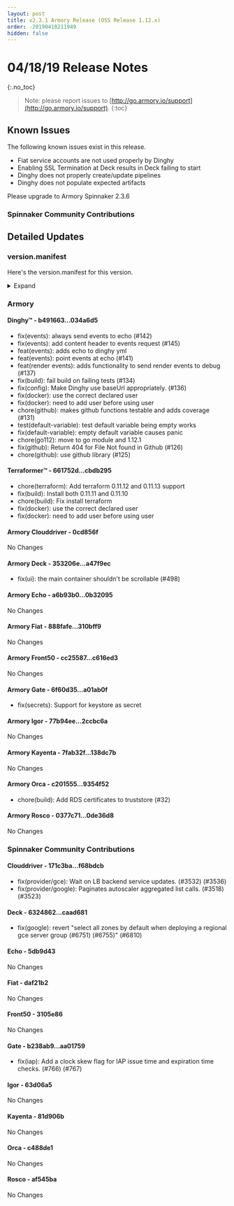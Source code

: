 ```yaml
---
layout: post
title: v2.3.1 Armory Release (OSS Release 1.12.x)
order: -20190418211949
hidden: false
---
```


# 04/18/19 Release Notes
{:.no_toc}

> Note: please report issues to [http://go.armory.io/support](http://go.armory.io/support).
{:toc}


## Known Issues
The following known issues exist in this release. 
- Fiat service accounts are not used properly by Dinghy
- Enabling SSL Termination at Deck results in Deck failing to start
- Dinghy does not properly create/update pipelines
- Dinghy does not populate expected artifacts

Please upgrade to Armory Spinnaker 2.3.6

###  Spinnaker Community Contributions
## Detailed Updates

### version.manifest
Here's the version.manifest for this version.
<details><summary>Expand</summary>
<pre class="highlight">
<code>export jenkins_build_number=184
export packager_version=ce8bbf7
export oss_release_type=stable
export armoryspinnaker_version=2.3.1-rc184
export armoryspinnaker_version_manifest_url=https://s3-us-west-2.amazonaws.com/armory-web/install/release/armoryspinnaker-v2.3.1-rc184-version.manifest
export deck_version=2.7.7-caad681-stable7
export deck_armory_version=2.7.7-a47f9ec-caad681-rc27
export kork_version=3.8.1-5814b41-stable2
export igor_version=1.1.1-63d06a5-stable59
export igor_armory_version=1.1.1-2ccbc6a-63d06a5-rc60
export front50_armory_version=0.15.2-c616ed3-3105e86-rc59
export front50_version=0.15.2-3105e86-stable59
export clouddriver_version=4.3.9-f68bdcb-stable62
export clouddriver_armory_version=4.3.9-0cd856f-f68bdcb-rc61
export spinnaker_monitoring_version=0.11.2-232c84a-rc5
export echo_version=2.3.1-5db9d43-stable62
export echo_armory_version=2.3.1-0b32095-5db9d43-rc17
export kayenta_armory_version=0.6.1-138dc7b-81d906b-rc57
export kayenta_version=0.6.1-81d906b-stable59
export plank_version=0.0.1-ece0a97-stable9
export dinghy_version=0.0.2-034a6d5-rc36
export rosco_armory_version=0.10.0-0de36d8-af545ba-rc57
export rosco_version=0.10.0-af545ba-stable59
export gate_armory_version=1.5.3-a01ab0f-aa01759-rc62
export gate_version=1.5.3-aa01759-stable61
export terraformer_version=0.0.1-cbdb295-rc8
export orca_version=2.4.2-c488de1-stable60
export orca_armory_version=2.4.2-9354f52-c488de1-rc60
export fiat_armory_version=1.3.2-310bff9-daf21b2-rc59
export fiat_version=1.3.2-daf21b2-stable59</code>
</pre>
</details>



### Armory
#### Dinghy&trade; - b491663...034a6d5
 - fix(events): always send events to echo (#142)
 - fix(events): add content header to events request (#145)
 - feat(events): adds echo to dinghy yml
 - feat(events): point events at echo (#141)
 - feat(render events): adds functionality to send render events to debug (#137)
 - fix(build): fail build on failing tests (#134)
 - fix(config): Make Dinghy use baseUrl appropriately. (#136)
 - fix(docker): use the correct declared user
 - fix(docker): need to add user before using user
 - chore(github): makes github functions testable and adds coverage (#131)
 - test(default-variable): test default variable being empty works
 - fix(default-variable): empty default variable causes panic
 - chore(go112): move to go module and 1.12.1
 - fix(github): Return 404 for File Not found in Github (#126)
 - chore(github): use github library (#125)

#### Terraformer&trade; - 661752d...cbdb295
 - chore(terraform): Add terraform 0.11.12 and 0.11.13 support
 - fix(build): Install both 0.11.11 and 0.11.10
 - chore(build): Fix install terraform
 - fix(docker): use the correct declared user
 - fix(docker): need to add user before using user

#### Armory Clouddriver  - 0cd856f
No Changes

#### Armory Deck  - 353206e...a47f9ec
 - fix(ui): the main container shouldn't be scrollable (#498)

#### Armory Echo  - a6b93b0...0b32095
No Changes

#### Armory Fiat  - 888fafe...310bff9
No Changes

#### Armory Front50  - cc25587...c616ed3
No Changes

#### Armory Gate  - 6f60d35...a01ab0f
- fix(secrets): Support for keystore as secret

#### Armory Igor  - 77b94ee...2ccbc6a
No Changes

#### Armory Kayenta  - 7fab32f...138dc7b
No Changes

#### Armory Orca  - c201555...9354f52
 - chore(build): Add RDS certificates to truststore (#32)

#### Armory Rosco  - 0377c71...0de36d8
No Changes


###  Spinnaker Community Contributions
#### Clouddriver  - 171c3ba...f68bdcb
 - fix(provider/gce): Wait on LB backend service updates. (#3532) (#3536)
 - fix(provider/google): Paginates autoscaler aggregated list calls. (#3518) (#3523)

#### Deck  - 6324862...caad681
 - fix(google): revert "select all zones by default when deploying a regional gce server group (#6751) (#6755)" (#6810)

#### Echo  - 5db9d43
No Changes

#### Fiat  - daf21b2
No Changes

#### Front50  - 3105e86
No Changes

#### Gate  - b238ab9...aa01759
 - fix(iap): Add a clock skew flag for IAP issue time and expiration time checks. (#766) (#767)

#### Igor  - 63d06a5
No Changes

#### Kayenta  - 81d906b
No Changes

#### Orca  - c488de1
No Changes

#### Rosco  - af545ba
No Changes
